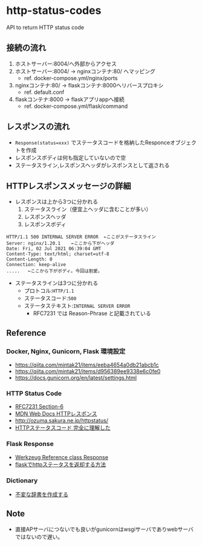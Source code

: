 # http-status-codes
API to return HTTP status code 
## 接続の流れ
1. ホストサーバー:8004/へ外部からアクセス
2. ホストサーバー:8004/ -> nginxコンテナ:80/ へマッピング
    * ref. docker-compose.yml/nginx/ports
3. nginxコンテナ:80/ -> flaskコンテナ:8000へリバースプロキシ
    * ref. default.conf
4. flaskコンテナ:8000 -> flaskアプリappへ接続
    * ref. docker-compose.yml/flask/command
## レスポンスの流れ
* `Response(status=xxx)` でステータスコードを格納したResponceオブジェクトを作成
* レスポンスボディは何も指定していないので空
* ステータスライン,レスポンスヘッダがレスポンスとして返される
## HTTPレスポンスメッセージの詳細
* レスポンスは上から3つに分かれる
    1. ステータスライン（便宜上ヘッダに含むことが多い）
    2. レスポンスヘッダ
    3. レスポンスボディ
```
HTTP/1.1 500 INTERNAL SERVER ERROR  ←ここがステータスライン
Server: nginx/1.20.1    ←ここから下がヘッダ
Date: Fri, 02 Jul 2021 06:39:04 GMT
Content-Type: text/html; charset=utf-8
Content-Length: 0
Connection: keep-alive
.....   ←ここから下がボディ。今回は割愛。
```
* ステータスラインは3つに分かれる
    * プロトコル:`HTTP/1.1`
    * ステータスコード:`500`
    * ステータステキスト:`INTERNAL SERVER ERROR`
        * RFC7231 では Reason-Phrase と記載されている
## Reference
### Docker, Nginx, Gunicorn, Flask 環境設定
* https://qiita.com/mintak21/items/eeba4654a0db21abcb1c
* https://qiita.com/mintak21/items/d956389ee9338e6c0fe0
* https://docs.gunicorn.org/en/latest/settings.html
### HTTP Status Code
* [RFC7231 Section-6](https://datatracker.ietf.org/doc/html/rfc7231#section-6)
* [MDN Web Docs HTTPレスポンス](https://developer.mozilla.org/ja/docs/Web/HTTP/Messages#http_responses)
* http://ozuma.sakura.ne.jp/httpstatus/
* [HTTPステータスコード 完全に理解した](https://qiita.com/unsoluble_sugar/items/b080a16701946fcfce70)
### Flask Response
* [Werkzeug Reference class Response](https://werkzeug.palletsprojects.com/en/2.0.x/wrappers/#werkzeug.wrappers.Response)
* [flaskでhttpステータスを返却する方法](https://qiita.com/mink0212/items/52e0ebd66bd94e1303c1)
### Dictionary
* [不変な辞書を作成する](https://zenn.dev/sasano8/articles/python-006-dictionary#%E4%B8%8D%E5%A4%89%E3%81%AA%E8%BE%9E%E6%9B%B8%E3%82%92%E4%BD%9C%E6%88%90%E3%81%99%E3%82%8B)
## Note
* 直接APサーバにつないでも良いがgunicornはwsgiサーバでありwebサーバではないので遅い。
